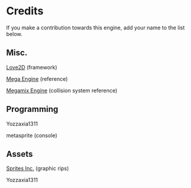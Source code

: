 # Credits
If you make a contribution towards this engine, add your name to the list below.

## Misc.
[Love2D](http://love2d.org) (framework)

[Mega Engine](http://sprites-inc.co.uk/showthread.php?tid=1648) (reference)

[Megamix Engine](https://github.com/MegamixEngine/MegamixEngine) (collision system reference)

## Programming
Yozzaxia1311

metasprite (console)

## Assets
[Sprites Inc.](http://sprites-inc.co.uk/) (graphic rips)

Yozzaxia1311
